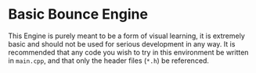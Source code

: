 # Basic Bounce Engine

This Engine is purely meant to be a form of visual learning, it is extremely basic and should not be used for serious development in any way. It is recommended that any code you wish to try in this environment be written in ```main.cpp```, and that only the header files (```*.h```) be referenced.

